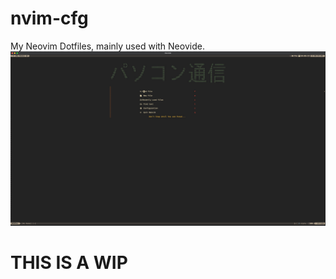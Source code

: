 # nvim-cfg

My Neovim Dotfiles, mainly used with Neovide.
![Home](screenshots/Home.jpg)

# THIS IS A WIP
